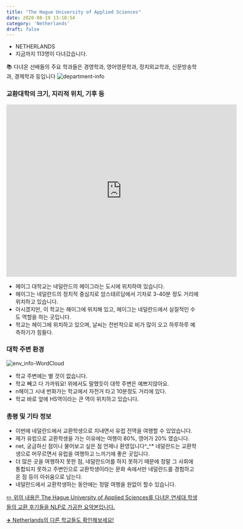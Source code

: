 ```yaml
---
title: "The Hague University of Applied Sciences"
date: 2020-08-19 13:10:54
category: 'Netherlands'
draft: false
---
```



* NETHERLANDS
* 지금까지 113명이 다녀갔습니다. 

📚 다녀온 선배들의 주요 학과들은 경영학과, 영어영문학과, 정치외교학과, 신문방송학과, 경제학과 등입니다
![department-info](../plots/NL000002.png)
### 교환대학의 크기, 지리적 위치, 기후 등
<iframe
width="600"
height="450"
frameborder="0" style="border:0"
src="https://www.google.com/maps/embed/v1/place?key=AIzaSyC9e1AME-pVmWC4hBpFdu5S4dKzyepa3HQ&q=The+Hague+University+of+Applied+Sciences&center=52.067074700000006,4.323974&zoom=14" allowfullscreen>
</iframe>

* 헤이그 대학교는 네덜란드의 헤이그라는 도시에 위치하여 있습니다.
* 헤이그는 네덜란드의 정치적 중심지로 암스테르담에서 기차로 3-40분 정도 거리에 위치하고 있습니다.
* 아시겠지만, 이 학교는 헤이그에 위치해 있고, 헤이그는 네덜란드에서 실질적인 수도 역할을 하는 곳입니다.
* 학교는 헤이그에 위치하고 있으며, 날씨는 전반적으로 비가 많이 오고 하루하루 예측하기가 힘들다.


### 대학 주변 환경

![env_info-WordCloud](../univ_wordclouds_okt/env_info/NL000002_env_info_okt.png)

* 학교 주변에는 별 것이 없습니다.
* 학교 빼고 다 가까워요! 위에서도 말했듯이 대학 주변은 예쁘지않아요.
* n헤이그 시내 번화가는 학교에서 자전거 타고 10분정도 거리에 있다.
* 학교 바로 앞에 HS역이라는 큰 역이 위치하고 있습니다.


### 총평 및 기타 정보 
* 이번에 네덜란드에서 교환학생으로 지내면서 유럽 전역을 여행할 수 있었습니다.
* 제가 유럽으로 교환학생을 가는 이유에는 여행이 80%, 영어가 20% 였습니다.
* net, 궁금하신 점이나 물어보고 싶은 점 언제나 환영입니다^_^* 네덜란드는 교환학생으로 머무르면서 유럽을 여행하고 느끼기에 좋은 곳입니다.
* 더 많은 곳을 여행하지 못한 점, 네덜란드어를 하지 못하기 때문에 정말 그 사회에 통합되지 못하고 주변인으로 교환학생이라는 문화 속에서만 네덜란드를 경험하고 온 점 등이 아쉬움으로 남는다.
* 네덜란드에서 교환학생하는 동안에는 정말 여행을 원없이 할수 있습니다.


[✏️ 위의 내용은 The Hague University of Applied Sciences를 다녀온 연세대 학생들의 교환 후기들을 NLP로 가공한 요약본입니다.](http://oia.yonsei.ac.kr/partner/expReport.asp?ucode=NL000002&bgbn=A)

[✈️ Netherlands의 다른 학교들도 확인해보세요!](https://yonsei-exchange.netlify.app/?category=Netherlands)
